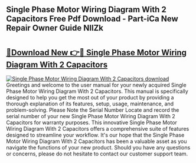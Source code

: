 ## Single Phase Motor Wiring Diagram With 2 Capacitors Free Pdf Download - Part-iCa New Repair Owner Guide NIlZk

# <h2><a href="http://dfiyam0.blite.top/?on=Single+Phase+Motor+Wiring+Diagram+With+2+Capacitors">🔗Download New 👉🔴 Single Phase Motor Wiring Diagram With 2 Capacitors</a></h2>

[![Single Phase Motor Wiring Diagram With 2 Capacitors download](https://i.imgur.com/lujVjoI.png)](http://dfiyam0.blite.top/?on=Single+Phase+Motor+Wiring+Diagram+With+2+Capacitors)
Greetings and welcome to the user manual for your newly acquired Single Phase Motor Wiring Diagram With 2 Capacitors. This manual is specifically designed to help you get the most out of your product by providing a thorough explanation of its features, setup, usage, maintenance, and problem-solving. Please Note the Serial Number Locate and record the serial number of your new Single Phase Motor Wiring Diagram With 2 Capacitors for warranty purposes. This innovative Single Phase Motor Wiring Diagram With 2 Capacitors offers a comprehensive suite of features designed to streamline your workflow. It's our hope that the Single Phase Motor Wiring Diagram With 2 Capacitors has been a valuable asset as you navigate the functions of your new product. Should you have any questions or concerns, please do not hesitate to contact our customer support team.
